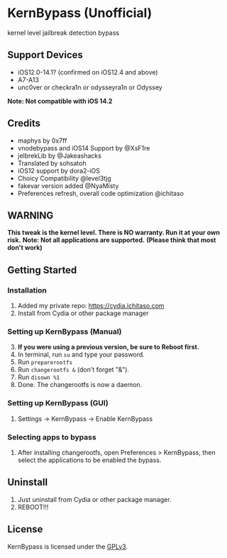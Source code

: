 # KernBypass (Unofficial)
kernel level jailbreak detection bypass

## Support Devices
- iOS12.0-14.1? (confirmed on iOS12.4 and above)
- A7-A13
- unc0ver or checkra1n or odysseyra1n or Odyssey

**Note: Not compatible with iOS 14.2**

## Credits
- maphys by 0x7ff
- vnodebypass and iOS14 Support by @XsF1re
- jelbrekLib by @Jakeashacks
- Translated by sohsatoh
- iOS12 support by dora2-iOS
- Choicy Compatibility @level3tjg
- fakevar version added @NyaMisty
- Preferences refresh, overall code optimization @ichitaso


## WARNING
**This tweak is the kernel level. There is NO warranty. Run it at your own risk.**
**Note: Not all applications are supported.**
**(Please think that most don't work)**

## Getting Started
### Installation
1. Added my private repo: https://cydia.ichitaso.com
2. ​Install from Cydia or other package manager
### Setting up KernBypass (Manual)
3. ​**If you were using a previous version, be sure to Reboot first.**
4. In terminal, run `su` and type your password.
5. Run `preparerootfs`
6. Run `changerootfs &` (don't forget "&").
7. Run `disown %1`
8. Done. The changerootfs is now a daemon.

### Setting up KernBypass (GUI)
1. Settings -> KernBypass -> Enable KernBypass

### Selecting apps to bypass
1. After installing changerootfs, open Preferences > KernBypass, then select the applications to be enabled the bypass.

## Uninstall
1. Just uninstall from Cydia or other package manager.
2. REBOOT!!!

## License
KernBypass is licensed under the [GPLv3](LICENSE).
